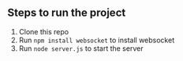 ## Steps to run the project

1. Clone this repo
2. Run `npm install websocket` to install websocket
3. Run `node server.js` to start the server